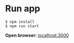 # Run app
```
$ npm install
$ npm run start
```
<b>Open browser: </b><a href="localhost:3000">localhost:3000</a>